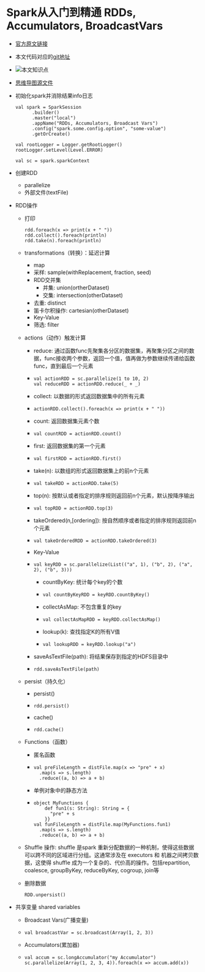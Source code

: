 # Spark从入门到精通 RDDs, Accumulators, BroadcastVars

- [官方原文链接](http://spark.apache.org/docs/latest/rdd-programming-guide.html#working-with-key-value-pairs)

- 本文代码对应的[git地址](https://github.com/poteman/learnSpark/blob/master/src/main/scala/RDDsAccumulatorsBroadcastVars.scala)

- ![本文知识点](https://ws4.sinaimg.cn/large/006tKfTcly1g066kx6jb9j30u00uv0y1.jpg)

- [思维导图源文件](https://github.com/poteman/learnSpark/blob/master/xmind/RDDs%2C%20Accumulators%2C%20Broadcast%20Vars.xmind)

- 初始化spark并消除结果info日志

  ```
  val spark = SparkSession
        .builder()
        .master("local")
        .appName("RDDs, Accumulators, Broadcast Vars")
        .config("spark.some.config.option", "some-value")
        .getOrCreate()

  val rootLogger = Logger.getRootLogger()
  rootLogger.setLevel(Level.ERROR)

  val sc = spark.sparkContext
  ```

- 创建RDD
  - parallelize
  - 外部文件(textFile)

- RDD操作
  - 打印
    ```
    rdd.foreach(x => print(x + " "))
    rdd.collect().foreach(println)
    rdd.take(n).foreach(println)
    ```

  - transformations（转换）：延迟计算

    - map
    - 采样: sample(withReplacement, fraction, seed)
    - RDD交并集
      - 并集: union(ortherDataset)
      - 交集: intersection(otherDataset)
    - 去重: distinct
    - 笛卡尔积操作: cartesian(otherDataset)
    - Key-Value
    - 筛选: filter

  - actions（动作）触发计算

    - reduce: 通过函数func先聚集各分区的数据集，再聚集分区之间的数据，func接收两个参数，返回一个值，值再做为参数继续传递给函数func，直到最后一个元素

    - ```
      val actionRDD = sc.parallelize(1 to 10, 2)
      val reduceRDD = actionRDD.reduce(_ + _)
      ```

    - collect: 以数据的形式返回数据集中的所有元素

    - ```
      actionRDD.collect().foreach(x => print(x + " "))
      ```

    - count: 返回数据集元素个数

    - ```
      val countRDD = actionRDD.count()
      ```

    - first: 返回数据集的第一个元素

    - ```
      val firstRDD = actionRDD.first()
      ```

    - take(n): 以数组的形式返回数据集上的前n个元素

    - ```
      val takeRDD = actionRDD.take(5)
      ```

    - top(n): 按默认或者指定的排序规则返回前n个元素，默认按降序输出

    - ```
      val topRDD = actionRDD.top(3)
      ```

    - takeOrdered(n,[ordering]): 按自然顺序或者指定的排序规则返回前n个元素

    - ```
      val takeOrderedRDD = actionRDD.takeOrdered(3)
      ```

    - Key-Value

    - ```
      val keyRDD = sc.parallelize(List(("a", 1), ("b", 2), ("a", 2), ("b", 3)))
      ```

      - countByKey: 统计每个key的个数

      - ```
        val countByKeyRDD = keyRDD.countByKey()
        ```

      - collectAsMap: 不包含重复的key

      - ```
        val collectAsMapRDD = keyRDD.collectAsMap()
        ```

      - lookup(k): 查找指定K的所有V值

      - ```
        val lookupRDD = keyRDD.lookup("a")
        ```

    - saveAsTextFile(path): 将结果保存到指定的HDFS目录中

    - ```
      rdd.saveAsTextFile(path)
      ```

  - persist（持久化）

    - persist()

    - ```
      rdd.persist()
      ```

    - cache()

    - ```
      rdd.cache()
      ```

  - Functions（函数）

    - 匿名函数

    - ```
      val preFileLength = distFile.map(x => "pre" + x)
        .map(s => s.length)
        .reduce((a, b) => a + b)
      ```

    - 单例对象中的静态方法

    - ```
      object MyFunctions {
          def fun1(s: String): String = {
            "pre" + s
          }}
      val funFileLength = distFile.map(MyFunctions.fun1)
        .map(s => s.length)
        .reduce((a, b) => a + b)
      ```

  - Shuffle 操作: shuffle 是spark 重新分配数据的一种机制，使得这些数据可以跨不同的区域进行分组。这通常涉及在 executors 和 机器之间拷贝数据，这使得 shuffle 成为一个复杂的、代价高的操作。包括repartition, coalesce, groupByKey, reduceByKey, cogroup, join等

  - 删除数据

    ```
    RDD.unpersist()
    ```

- 共享变量 shared variables

  - Broadcast Vars(广播变量)

  - ```
    val broadcastVar = sc.broadcast(Array(1, 2, 3))
    ```

  - Accumulators(累加器)

  - ```
    val accum = sc.longAccumulator("my Accumulator")
    sc.parallelize(Array(1, 2, 3, 4)).foreach(x => accum.add(x))
    ```
